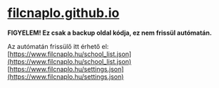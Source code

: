 
# [filcnaplo.github.io](http://filcnaplo.github.io)

**FIGYELEM! Ez csak a backup oldal kódja, ez nem frissül autómatán.**

Az autómatán frissülő itt érhető el:
<br>[https://www.filcnaplo.hu/school_list.json](https://www.filcnaplo.hu/school_list.json)
<br>[https://www.filcnaplo.hu/settings.json](https://www.filcnaplo.hu/settings.json)

